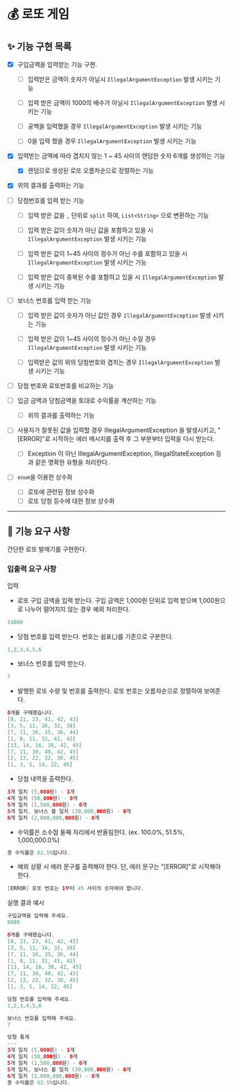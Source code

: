 # 💰 로또 게임

## ✨ 기능 구현 목록

- [x] 구입금액을 입력받는 기능 구현.
    - [ ] 입력받은 금액이 숫자가 아닐시 `IllegalArgumentException` 발생 시키는 기능
    - [ ] 입력 받은 금액이 1000의 배수가 아닐시 `IllegalArgumentException` 발생 시키는 기능
    - [ ] 공백을 입력했을 경우 `IllegalArgumentException` 발생 시키는 기능
    - [ ] 0을 입력 했을 경우 `IllegalArgumentException` 발생 시키는 기능


- [x] 입력받는 금액에 따라 겹치지 않는 1 ~ 45 사이의 랜덤한 숫자 6개를 생성하는 기능
    - [x] 랜덤으로 생성된 로또 오름차순으로 정렬하는 기능


- [x] 위의 결과를 출력하는 기능

- [ ] 당첨번호를 입력 받는 기능
    - [ ] 입력 받은 값을 `,` 단위로 `split` 하여, `List<String>` 으로 변환하는 기능
    - [ ] 입력 받은 값이 숫자가 아닌 값을 포함하고 있을 시 `IllegalArgumentException` 발생 시키는 기능
    - [ ] 입력 받은 값이 1~45 사이의 정수가 아닌 수를 포함하고 있을 시 `IllegalArgumentException` 발생 시키는 기능
    - [ ] 입력 받은 값이 중복된 수를 포함하고 있을 시 `IllegalArgumentException` 발생 시키는 기능


-[ ] 보너스 번호를 입력 받는 기능
    - [ ] 입력 받은 값이 숫자가 아닌 값인 경우 `IllegalArgumentException` 발생 시키는 기능
    - [ ] 입력 받은 값이 1~45 사이의 정수가 아닌 수일 경우 `IllegalArgumentException` 발생 시키는 기능
    - [ ] 입력받은 값의 위의 당첨번호와 겹치는 경우 `IllegalArgumentException` 발생 시키는 기능


- [ ] 당첨 번호와 로또번호를 비교하는 기능

- [ ] 입금 금액과 당첨금액을 토대로 수익률을 계산하는 기능
    - [ ] 위의 결과를 출력하는 기능

- [ ] 사용자가 잘못된 값을 입력할 경우 IllegalArgumentException 을 발생시키고, "[ERROR]"로 시작하는 에러 메시지를 출력 후 그 부분부터 입력을 다시 받는다.
    - [ ] Exception 이 아닌 IllegalArgumentException, IllegalStateException 등과 같은 명확한 유형을 처리한다.



- [ ] `enum`을 이용한 상수화
    - [ ] 로또에 관련된 정보 상수화
    - [ ] 로또 당첨 등수에 대한 정보 상수화
---


## 🚀 기능 요구 사항

간단한 로또 발매기를 구현한다.


### 입출력 요구 사항
입력

* 로또 구입 금액을 입력 받는다. 구입 금액은 1,000원 단위로 입력 받으며 1,000원으로 나누어 떨어지지 않는 경우 예외 처리한다.
```java
14000
```

* 당첨 번호를 입력 받는다. 번호는 쉼표(,)를 기준으로 구분한다.
```java
1,2,3,4,5,6
```

* 보너스 번호를 입력 받는다.
```java
7
```

* 발행한 로또 수량 및 번호를 출력한다. 로또 번호는 오름차순으로 정렬하여 보여준다.
```java
8개를 구매했습니다.
[8, 21, 23, 41, 42, 43] 
[3, 5, 11, 16, 32, 38] 
[7, 11, 16, 35, 36, 44] 
[1, 8, 11, 31, 41, 42] 
[13, 14, 16, 38, 42, 45] 
[7, 11, 30, 40, 42, 43] 
[2, 13, 22, 32, 38, 45] 
[1, 3, 5, 14, 22, 45]
```

* 당첨 내역을 출력한다.

```java
3개 일치 (5,000원) - 1개
4개 일치 (50,000원) - 0개
5개 일치 (1,500,000원) - 0개
5개 일치, 보너스 볼 일치 (30,000,000원) - 0개
6개 일치 (2,000,000,000원) - 0개
```

* 수익률은 소수점 둘째 자리에서 반올림한다. (ex. 100.0%, 51.5%, 1,000,000.0%)

```java
총 수익률은 62.5%입니다.
```

* 예외 상황 시 에러 문구를 출력해야 한다. 단, 에러 문구는 "[ERROR]"로 시작해야 한다.
```java
[ERROR] 로또 번호는 1부터 45 사이의 숫자여야 합니다.
```
실행 결과 예시

```java
구입금액을 입력해 주세요.
8000

8개를 구매했습니다.
[8, 21, 23, 41, 42, 43] 
[3, 5, 11, 16, 32, 38] 
[7, 11, 16, 35, 36, 44] 
[1, 8, 11, 31, 41, 42] 
[13, 14, 16, 38, 42, 45] 
[7, 11, 30, 40, 42, 43] 
[2, 13, 22, 32, 38, 45] 
[1, 3, 5, 14, 22, 45]

당첨 번호를 입력해 주세요.
1,2,3,4,5,6

보너스 번호를 입력해 주세요.
7

당첨 통계
---
3개 일치 (5,000원) - 1개
4개 일치 (50,000원) - 0개
5개 일치 (1,500,000원) - 0개
5개 일치, 보너스 볼 일치 (30,000,000원) - 0개
6개 일치 (2,000,000,000원) - 0개
총 수익률은 62.5%입니다.
```



